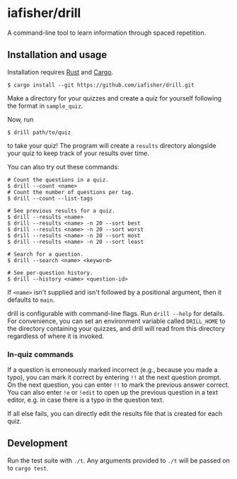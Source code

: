 # iafisher/drill
A command-line tool to learn information through spaced repetition.


## Installation and usage
Installation requires [Rust](https://www.rust-lang.org/) and [Cargo](https://doc.rust-lang.org/stable/cargo/).

```shell
$ cargo install --git https://github.com/iafisher/drill.git
```

Make a directory for your quizzes and create a quiz for yourself following the format in `sample_quiz`.

Now, run

```shell
$ drill path/to/quiz
```

to take your quiz! The program will create a `results` directory alongside your quiz to keep track of your results over time.

You can also try out these commands:
```shell
# Count the questions in a quiz.
$ drill --count <name>
# Count the number of questions per tag.
$ drill --count --list-tags

# See previous results for a quiz.
$ drill --results <name>
$ drill --results <name> -n 20 --sort best
$ drill --results <name> -n 20 --sort worst
$ drill --results <name> -n 20 --sort most
$ drill --results <name> -n 20 --sort least

# Search for a question.
$ drill --search <name> <keyword>

# See per-question history.
$ drill --history <name> <question-id>
```

If `<name>` isn't supplied and isn't followed by a positional argument, then it defaults to `main`.

drill is configurable with command-line flags. Run `drill --help` for details. For convenience, you can set an environment variable called `DRILL_HOME` to the directory containing your quizzes, and drill will read from this directory regardless of where it is invoked.


### In-quiz commands
If a question is erroneously marked incorrect (e.g., because you made a typo), you can mark it correct by entering `!!` at the next question prompt. On the next question, you can enter `!!` to mark the previous answer correct. You can also enter `!e` or `!edit` to open up the previous question in a text editor, e.g. in case there is a typo in the question text.

If all else fails, you can directly edit the results file that is created for each quiz.


## Development
Run the test suite with `./t`. Any arguments provided to `./t` will be passed on to `cargo test`.
